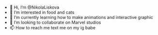 - 👋 Hi, I’m @NikolaLiskova
- 👀 I’m interested in food and cats
- 🌱 I’m currently learning how to make animations and interactive graphic
- 💞️ I’m looking to collaborate on Marvel studios
- 📫 How to reach me text me on my ig babe

<!---
NikolaLiskova/NikolaLiskova is a ✨ special ✨ repository because its `README.md` (this file) appears on your GitHub profile.
You can click the Preview link to take a look at your changes.
--->

